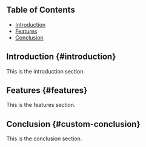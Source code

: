 ## Table of Contents
- [Introduction](#introduction)
- [Features](#features)
- [Conclusion](#custom-conclusion)

## Introduction {#introduction}
This is the introduction section.

## Features {#features}
This is the features section.

## Conclusion {#custom-conclusion}
This is the conclusion section.
